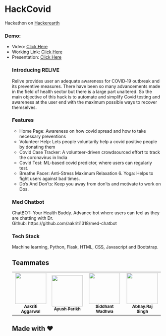 # HackCovid 
<p>Hackathon on <a href="https://www.hackerearth.com/challenges/hackathon/hackerearth-hackcovid-2/">Hackerearth</a></p>

### Demo:
<p><ul> <li>Video: <a href="https://youtu.be/_pgZu4y-jB4"> Click Here</a></li>
  <li>Working Link: <a href="https://hackcovidrelive.herokuapp.com/">Click Here</a></li>
  <li>Presentation: <a href="https://docs.google.com/presentation/d/1OKoLZCtqwbfXU6wtadOwJvASG5t0OTsL1npZPmoYBeg/edit?usp=sharing"> Click Here</a></li>
</p>
 
### Introducing RELIVE
<p>Relive provides user an adequate awareness for COVID‐19 outbreak and its preventive measures. There have been so many advancements made in the field of health sector but there is a large part unaltered. So the main objective of this hack is to automate and simplify Covid testing and awareness at the user end with the maximum possible ways to recover themselves.</p>
  
### Features
<ul>
  <li>Home Page: Awareness on how covid spread and how to take necessary preventions </li>
  <li>Volunteer Help: Lets people voluntarily help a covid positive people by donating them </li>
  <li>Covid Case Tracker: A volunteer-driven crowdsourced effort to track the coronavirus in India </li>
  <li>Covid Test: ML-based covid predictor, where users can regularly test.</li>
  <li>Breathe Pacer: Anti-Stress Maximum Relaxation 6. Yoga: Helps to fight users against bad times. </li>
  <li>Do’s And Don’ts: Keep you away from don’ts and motivate to work on Dos. </li>
</ul>

### Med Chatbot
<p> ChatBOT: Your Health Buddy. Advance bot where users can feel as they are chatting with Dr. <br> Github: https://github.com/aakriti1318/med-chatbot</p>

### Tech Stack
Machine learning, Python, Flask, HTML, CSS, Javascript and Bootstrap.

## Teammates
<table>
  <tr>
    <td align="center"><a href="https://github.com/aakriti1318"><img src="https://avatars.githubusercontent.com/u/56245613?v=4" width="100px;" alt=""/><br /><sub><b>Aakriti Aggarwal</b></sub></a><br /></td>
    <td align="center"><a href="https://github.com/Ayushparikh-code"><img src="https://avatars.githubusercontent.com/u/60268067?v=4" width="100px;" alt=""/><br /><sub><b>Ayush Parikh</b></sub></a><br /></td>
    <td align="center"><a href="https://github.com/sidd2010"><img src="https://avatars.githubusercontent.com/u/42260219?v=4" width="100px;" alt=""/><br /><sub><b>Siddhant Wadhwa</b></sub></a><br /></td>
    <td align="center"><a href="https://github.com/Abhay-Raj-Singh"><img src="https://avatars.githubusercontent.com/u/68518525?v=4" width="100px;" alt=""/><br /><sub><b>Abhay Raj Singh</b></sub></a><br /></td>
    </tr>
  </table>
  
<h2> Made with ♥ </h2>
